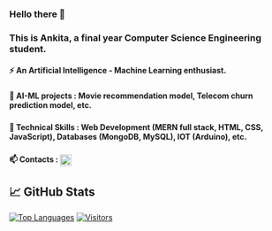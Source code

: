### Hello there 👋
### This is Ankita, a final year Computer Science Engineering student.
#### ⚡ An Artificial Intelligence - Machine Learning enthusiast.

###
#### 🔭 AI-ML projects : Movie recommendation model, Telecom churn prediction model, etc. 
###
<!--### I have worked on several projects in the field of AI-ML. During my last few semesters, me and my team built various AI-ML models, like movie recommendation model, telecom churn prediction model, etc. 
### I have also had the opportunity to work on cutting-edge technologies in AI-ML in the various internships. In one of the internships, I built an AI-ML model that will give the logic of the energy production experiments, they were working on, and hence help them in producing excess energy. In another internship, I built an AI-ML model, using Convolution Neural Networks (for image detection and classification). -->

#### 💼 Technical Skills : Web Development (MERN full stack, HTML, CSS, JavaScript), Databases (MongoDB, MySQL), IOT (Arduino), etc.
###
#### 📫 Contacts :  <a href="https://www.linkedin.com/in/ankita-sahoo-20bb39224/"><img align="center" src="https://raw.githubusercontent.com/yushi1007/yushi1007/main/images/linkedin.svg" alt="Ankita Sahoo | LinkedIn" width="21px"/></a>

<!---💼 Technical Skills

![](https://img.shields.io/badge/Code-React-informational?style=flat&logo=react&color=61DAFB)
![](https://img.shields.io/badge/Code-Redux-informational?style=flat&logo=Redux&color=764ABC)
![](https://img.shields.io/badge/Code-JavaScript-informational?style=flat&logo=JavaScript&color=F7DF1E)
![](https://img.shields.io/badge/Code-Ruby-informational?style=flat&logo=Ruby&color=CC342D)
![](https://img.shields.io/badge/Code-Ruby_on_Rails-informational?style=flat&logo=Ruby-On-Rails&color=CC0000)
![](https://img.shields.io/badge/Code-HTML5-informational?style=flat&logo=HTML5&color=E34F26)
![](https://img.shields.io/badge/Code-PostgreSQL-informational?style=flat&logo=PostgreSQL&color=336791)
![](https://img.shields.io/badge/Code-SQLite-informational?style=flat&logo=SQLite&color=003B57)-->

## 📈 GitHub Stats 
<!--[![Ankita’s github stats](https://github-readme-stats.vercel.app/api?username=ankitacoder3)](https://github.com/ankitacoder3)-->
[![Top Languages ](https://github-readme-stats.vercel.app/api/top-langs/?username=ankitacoder3&layout=compact)](https://github.com/ankitacoder3)
[![Visitors](https://visitor-badge.glitch.me/badge?page_id=github.com/ankitacoder3)](https://github.com/ankitacoder3)

<!--
**ankitacoder3/ANKITACODER3** is a ✨ _special_ ✨ repository because its `README.md` (this file) appears on your GitHub profile.

Here are some ideas to get you started:

- 🔭 I’m currently working on ...
- 🌱 I’m currently learning ...
- 👯 I’m looking to collaborate on ...
- 🤔 I’m looking for help with ...
- 💬 Ask me about ...
- 📫 How to reach me: ...
- 😄 Pronouns: ...
- ⚡ Fun fact: ..

 🔭 🌱 💬 📫 😄 ⚡

-->
